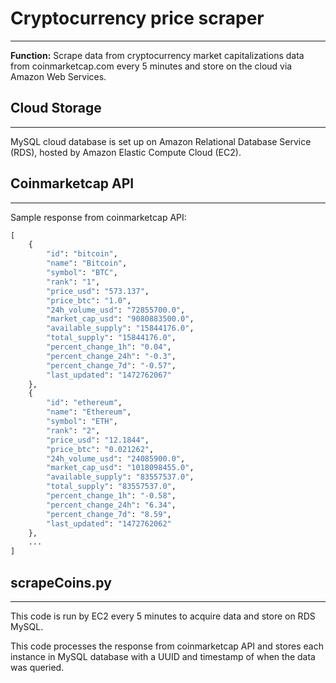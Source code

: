 # Cryptocurrency price scraper
---
**Function:**
Scrape data from cryptocurrency market capitalizations data from coinmarketcap.com every 5 minutes and store on the cloud via Amazon Web Services.


## Cloud Storage
---
MySQL cloud database is set up on Amazon Relational Database Service (RDS), hosted by Amazon Elastic Compute Cloud (EC2).


## Coinmarketcap API
---
Sample response from coinmarketcap API:

```python
[
    {
        "id": "bitcoin",
        "name": "Bitcoin",
        "symbol": "BTC",
        "rank": "1",
        "price_usd": "573.137",
        "price_btc": "1.0",
        "24h_volume_usd": "72855700.0",
        "market_cap_usd": "9080883500.0",
        "available_supply": "15844176.0",
        "total_supply": "15844176.0",
        "percent_change_1h": "0.04",
        "percent_change_24h": "-0.3",
        "percent_change_7d": "-0.57",
        "last_updated": "1472762067"
    },
    {
        "id": "ethereum",
        "name": "Ethereum",
        "symbol": "ETH",
        "rank": "2",
        "price_usd": "12.1844",
        "price_btc": "0.021262",
        "24h_volume_usd": "24085900.0",
        "market_cap_usd": "1018098455.0",
        "available_supply": "83557537.0",
        "total_supply": "83557537.0",
        "percent_change_1h": "-0.58",
        "percent_change_24h": "6.34",
        "percent_change_7d": "8.59",
        "last_updated": "1472762062"
    },
    ...
]   
```


## scrapeCoins.py
---
This code is run by EC2 every 5 minutes to acquire data and store on RDS MySQL.

This code processes the response from coinmarketcap API and stores each instance in MySQL database with a UUID and timestamp of when the data was queried. 
